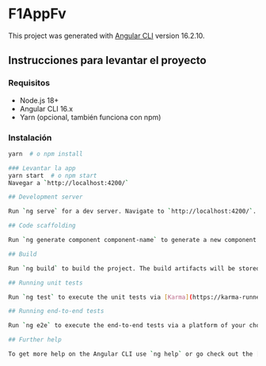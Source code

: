 # F1AppFv

This project was generated with [Angular CLI](https://github.com/angular/angular-cli) version 16.2.10.

## Instrucciones para levantar el proyecto

### Requisitos
- Node.js 18+
- Angular CLI 16.x
- Yarn (opcional, también funciona con npm)

### Instalación
```bash
yarn  # o npm install

### Levantar la app
yarn start  # o npm start
Navegar a `http://localhost:4200/`

## Development server

Run `ng serve` for a dev server. Navigate to `http://localhost:4200/`. The application will automatically reload if you change any of the source files.

## Code scaffolding

Run `ng generate component component-name` to generate a new component. You can also use `ng generate directive|pipe|service|class|guard|interface|enum|module`.

## Build

Run `ng build` to build the project. The build artifacts will be stored in the `dist/` directory.

## Running unit tests

Run `ng test` to execute the unit tests via [Karma](https://karma-runner.github.io).

## Running end-to-end tests

Run `ng e2e` to execute the end-to-end tests via a platform of your choice. To use this command, you need to first add a package that implements end-to-end testing capabilities.

## Further help

To get more help on the Angular CLI use `ng help` or go check out the [Angular CLI Overview and Command Reference](https://angular.io/cli) page.
